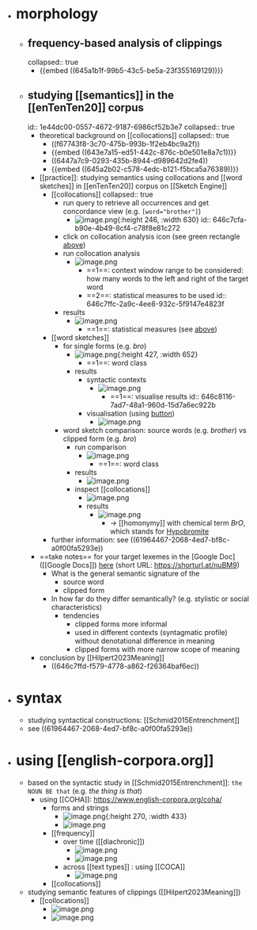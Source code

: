 - # morphology
	- ## frequency-based analysis of clippings
	  collapsed:: true
		- {{embed ((645a1b1f-99b5-43c5-be5a-23f355169129))}}
	- ## studying [[semantics]] in the [[enTenTen20]] corpus
	  id:: 1e44dc00-0557-4672-9187-6986cf52b3e7
	  collapsed:: true
		- theoretical background on [[collocations]]
		  collapsed:: true
			- ((f67743f8-3c70-475b-993b-1f2eb4bc9a2f))
			- {{embed ((643e7a15-ed51-442c-876c-b0e501e8a7c1))}}
			- ((6447a7c9-0293-435b-8944-d989642d2fe4))
			- {{embed ((645a2b02-c578-4edc-b121-f5bca5a76389))}}
		- [[practice]]: studying semantics using collocations and [[word sketches]] in [[enTenTen20]] corpus on  [[Sketch Engine]]
			- [[collocations]]
			  collapsed:: true
				- run query to retrieve all occurrences and get concordance view (e.g. `[word="brother"]`)
					- ![image.png](../assets/image_1684831483384_0.png){:height 246, :width 630}
					  id:: 646c7cfa-b90e-4b49-8cf4-c78f8e81c272
				- click on collocation analysis icon (see green rectangle [above](((646c7cfa-b90e-4b49-8cf4-c78f8e81c272))))
				- run collocation analysis
					- ![image.png](../assets/image_1684831570709_0.png)
						- ==1==: context window range to be considered: how many words to the left and right of the target word
						- ==2==: statistical measures to be used
						  id:: 646c7ffc-2a9c-4ee8-932c-5f9147e4823f
				- results
					- ![image.png](../assets/image_1684832062090_0.png)
						- ==1==: statistical measures (see [above](((646c7ffc-2a9c-4ee8-932c-5f9147e4823f))))
			- [[word sketches]]
				- for single forms (e.g. *bro*)
					- ![image.png](../assets/image_1684832324735_0.png){:height 427, :width 652}
						- ==1==: word class
					- results
						- syntactic contexts
							- ![image.png](../assets/image_1684832455653_0.png)
								- ==1==: visualise results
								  id:: 646c8116-7ad7-48a1-960d-15d7a6ec922b
						- visualisation (using [button](((646c8116-7ad7-48a1-960d-15d7a6ec922b))))
							- ![image.png](../assets/image_1684832490497_0.png)
				- word sketch comparison: source words (e.g. *brother*) vs clipped form (e.g. *bro*)
					- run comparison
						- ![image.png](../assets/image_1684832624571_0.png)
							- ==1==: word class
					- results
						- ![image.png](../assets/image_1684832735628_0.png)
					- inspect [[collocations]]
						- ![image.png](../assets/image_1684832852345_0.png)
						- results
							- ![image.png](../assets/image_1684832984225_0.png)
								- → [[homonymy]] with chemical term *BrO*, which stands for [Hypobromite](https://en.wikipedia.org/wiki/Hypobromite)
			- further information: see ((61964467-2068-4ed7-bf8c-a0f00fa5293e))
		- ==take notes== for your target lexemes in the [Google Doc]([[Google Docs]]) [here](https://docs.google.com/document/d/1CGxqohsOlfiJp8AWaePwUC-xYvDr6Cscf1Q1Mi-uwuI/edit?usp=sharing) (short URL: https://shorturl.at/nuBM9)
			- What is the general semantic signature of the
				- source word
				- clipped form
			- In how far do they differ semantically? (e.g. stylistic or social characteristics)
				- tendencies
					- clipped forms more informal
					- used in different contexts (syntagmatic profile) without denotational difference in meaning
					- clipped forms with more narrow scope of meaning
		- conclusion by [[Hilpert2023Meaning]]
			- ((646c7ffd-f579-4778-a862-f26364baf6ec))
- # syntax
	- studying syntactical constructions: [[Schmid2015Entrenchment]]
	- see ((61964467-2068-4ed7-bf8c-a0f00fa5293e))
- # using [[english-corpora.org]]
	- based on the syntactic study in [[Schmid2015Entrenchment]]: `the NOUN BE that` (e.g. *the thing is that*)
		- using [[COHA]]: https://www.english-corpora.org/coha/
			- forms and strings
				- ![image.png](../assets/image_1684237542237_0.png){:height 270, :width 433}
				- ![image.png](../assets/image_1684237511308_0.png)
			- [[frequency]]
				- over time ([[diachronic]])
					- ![image.png](../assets/image_1684237572839_0.png)
					- ![image.png](../assets/image_1684237629156_0.png)
				- across [[text types]] : using [[COCA]]
					- ![image.png](../assets/image_1684237943696_0.png)
			- [[collocations]]
	- studying semantic features of clippings ([[Hilpert2023Meaning]])
		- [[collocations]]
			- ![image.png](../assets/image_1684237426924_0.png)
			- ![image.png](../assets/image_1684237409457_0.png)